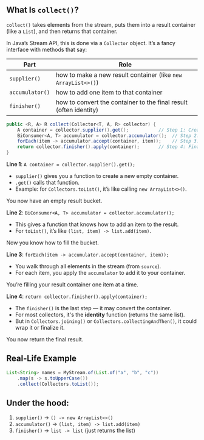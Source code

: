 ## What Is `collect()`?

`collect()` takes elements from the stream, puts them into a result container (like a `List`), and then returns that container.

In Java’s Stream API, this is done via a `Collector` object. It’s a fancy interface with methods that say:

| Part            | Role                                                              |
| --------------- | ----------------------------------------------------------------- |
| `supplier()`    | how to make a new result container (like `new ArrayList<>()`)     |
| `accumulator()` | how to add one item to that container                             |
| `finisher()`    | how to convert the container to the final result (often identity) |

```java
public <R, A> R collect(Collector<T, A, R> collector) {
    A container = collector.supplier().get();           // Step 1: Create result container
    BiConsumer<A, T> accumulator = collector.accumulator();  // Step 2: Get how to add elements
    forEach(item -> accumulator.accept(container, item));    // Step 3: Add each item
    return collector.finisher().apply(container);       // Step 4: Finalize and return result
}
```

**Line 1**: `A container = collector.supplier().get();`

- `supplier()` gives you a function to create a new empty container.
- `.get()` calls that function.
- Example: for `Collectors.toList()`, it’s like calling `new ArrayList<>()`.

You now have an empty result bucket.

**Line 2**: `BiConsumer<A, T> accumulator = collector.accumulator();`

- This gives a function that knows how to add an item to the result.
- For `toList()`, it’s like `(list, item) -> list.add(item)`.

Now you know how to fill the bucket.

**Line 3**: `forEach(item -> accumulator.accept(container, item));`

- You walk through all elements in the stream (from `source`).
- For each item, you apply the `accumulator` to add it to your container.

You’re filling your result container one item at a time.

**Line 4**: `return collector.finisher().apply(container);`

- The `finisher()` is the last step — it may convert the container.
- For most collectors, it's the **identity** function (returns the same list).
- But in `Collectors.joining()` or `Collectors.collectingAndThen()`, it could wrap it or finalize it.

You now return the final result.

## Real-Life Example

```java
List<String> names = MyStream.of(List.of("a", "b", "c"))
    .map(s -> s.toUpperCase())
    .collect(Collectors.toList());
```

## Under the hood:

1.  `supplier()` → `() -> new ArrayList<>()`
2.  `accumulator()` → `(list, item) -> list.add(item)`
3.  `finisher()` → `list -> list` (just returns the list)
